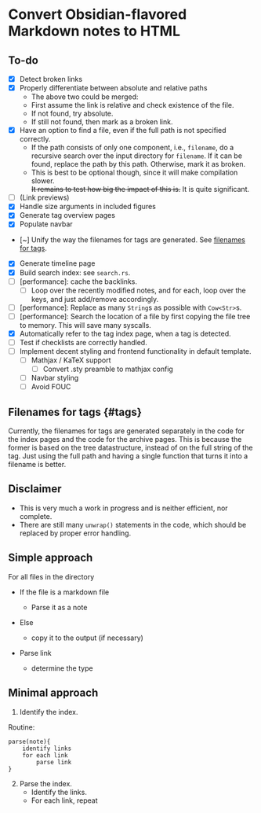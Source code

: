 # Convert Obsidian-flavored Markdown notes to HTML

## To-do 
- [x] Detect broken links
- [x] Properly differentiate between absolute and relative paths
    - The above two could be merged:
    -   First assume the link is relative and check existence of the file. 
    -   If not found, try absolute. 
    -   If still not found, then mark as a broken link.
- [x] Have an option to find a file, even if the full path is not specified correctly. 
    - If the path consists of only one component, i.e., `filename`, do a recursive search over the input directory for `filename`. If it can be found, replace the path by this path. Otherwise, mark it as broken. 
    - This is best to be optional though, since it will make compilation slower.  
    ~~It remains to test how big the impact of this is.~~ It is quite significant.
- [ ] (Link previews)
- [x] Handle size arguments in included figures
- [x] Generate tag overview pages 
- [x] Populate navbar
- [~] Unify the way the filenames for tags are generated. See [filenames for tags](#tags).
- [x] Generate timeline page
- [x] Build search index: see `search.rs`. 
- [ ] [performance]: cache the backlinks.
    - [ ] Loop over the recently modified notes, and for each, loop over the keys, and just add/remove accordingly.
- [ ] [performance]: Replace as many `String`s as possible with `Cow<Str>`s.
- [ ] [performance]: Search the location of a file by first copying the file tree to memory. This will save many syscalls.
- [x] Automatically refer to the tag index page, when a tag is detected.
- [ ] Test if checklists are correctly handled.
- [ ] Implement decent styling and frontend functionality in default template.
    - [ ] Mathjax / KaTeX support 
        - [ ] Convert .sty preamble to mathjax config
    - [ ] Navbar styling
    - [ ] Avoid FOUC

## Filenames for tags {#tags}

Currently, the filenames for tags are generated separately in the code for the index 
pages and the code for the archive pages. This is because the former is based on 
the tree datastructure, instead of on the full string of the tag. 
Just using the full path and having a single function that turns it into a filename is better.


## Disclaimer 

- This is very much a work in progress and is neither efficient, nor complete. 
- There are still many `unwrap()` statements in the code, which should be replaced by proper error handling.

## Simple approach 

For all files in the directory 
- If the file is a markdown file
    - Parse it as a note
- Else
    - copy it to the output (if necessary) 


- Parse link
    - determine the type


## Minimal approach

1. Identify the index.

Routine: 
```
parse(note){ 
    identify links 
    for each link
        parse link
}
```
2. Parse the index. 
    - Identify the links.
    - For each link, repeat 
